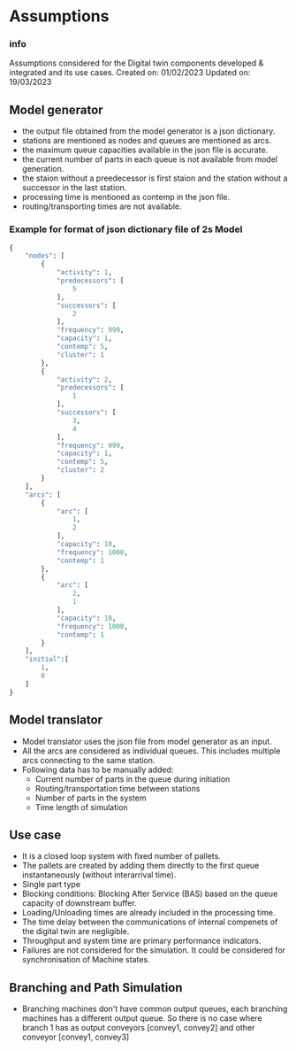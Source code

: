 # Assumptions

### info
Assumptions considered for the Digital twin components developed & integrated and its use cases.
Created on: 01/02/2023
Updated on: 19/03/2023

## Model generator

- the output file obtained from the model generator is a json dictionary.
- stations are mentioned as nodes and queues are mentioned as arcs.
- the maximum queue capacities available in the json file is accurate.
- the current number of parts in each queue is not available from model generation.
- the staion without a preedecessor is first staion and the station without a successor in the last station.
- processing time is mentioned as contemp in the json file.
- routing/transporting times are not available.

### Example for format of json dictionary file of 2s Model
```Python
{
    "nodes": [
        {
            "activity": 1,
            "predecessors": [
                5
            ],
            "successors": [
                2
            ],
            "frequency": 999,
            "capacity": 1,
            "contemp": 5,
            "cluster": 1
        },
        {
            "activity": 2,
            "predecessors": [
                1
            ],
            "successors": [
                3,
                4
            ],
            "frequency": 999,
            "capacity": 1,
            "contemp": 5,
            "cluster": 2
        }
    ],
    "arcs": [
        {
            "arc": [
                1,
                2
            ],
            "capacity": 10,
            "frequency": 1000,
            "contemp": 1
        },
        {
            "arc": [
                2,
                1
            ],
            "capacity": 10,
            "frequency": 1000,
            "contemp": 1
        }
    ],
    "initial":[
        1,
        0
    ]
}
```


## Model translator
  
- Model translator uses the json file from model generator as an input.
- All the arcs are considered as individual queues. This includes multiple arcs connecting to the same station.
- Following data has to be manually added:
  + Current number of parts in the queue during initiation
  + Routing/transportation time between stations
  + Number of parts in the system
  + Time length of simulation


## Use case

- It is a closed loop system with fixed number of pallets.
- The pallets are created by adding them directly to the first queue instantaneously (without interarrival time).
- Single part type
- Blocking conditions: Blocking After Service (BAS) based on the queue capacity of downstream buffer.
- Loading/Unloading times are already included in the processing time.
- The time delay between the communications of internal compenets of the digital twin are negligible.
- Throughput and system time are primary performance indicators.
- Failures are not considered for the simulation. It could be considered for synchronisation of Machine states.
  
  
## Branching and Path Simulation
  
- Branching machines don't have common output queues, each branching machines has a different output queue.
  So there is no case where branch 1 has as output conveyors [convey1, convey2] and other conveyor [convey1, convey3]












